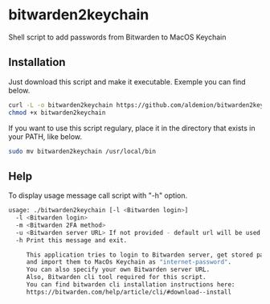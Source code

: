 # bitwarden2keychain
Shell script to add passwords from Bitwarden to MacOS Keychain

## Installation
Just download this script and make it executable. Exemple you can find below.

```bash
curl -L -o bitwarden2keychain https://github.com/aldemion/bitwarden2keychain/releases/download/1.0/bitwarden2keychain
chmod +x bitwarden2keychain
```

If you want to use this script regulary, place it in the directory that exists in your PATH, like below.

```bash
sudo mv bitwarden2keychain /usr/local/bin
```

## Help
To display usage message call script with "-h" option.

```bash
usage: ./bitwarden2keychain [-l <Bitwarden login>]
  -l <Bitwarden login>
  -m <Bitwarden 2FA method>
  -u <Bitwarden server URL> If not provided - default url will be used.
  -h Print this message and exit.

     This application tries to login to Bitwarden server, get stored passwords
     and import them to MacOs Keychain as "internet-password".
     You can also specify your own Bitwarden server URL.
     Also, Bitwarden cli tool required for this script.
     You can find bitwarden cli installation instructions here:
     https://bitwarden.com/help/article/cli/#download--install
```